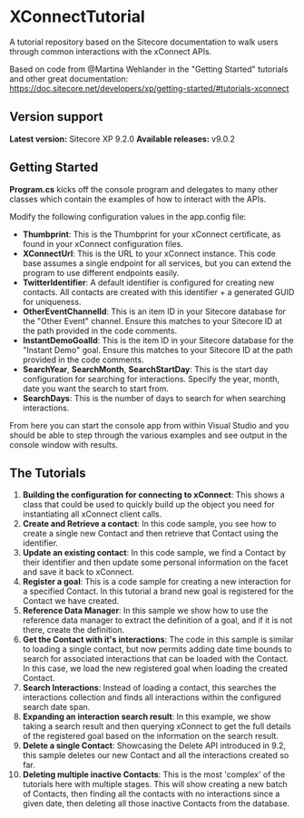 # XConnectTutorial
A tutorial repository based on the Sitecore documentation to walk users through common interactions with the xConnect APIs.

Based on code from @Martina Wehlander in the "Getting Started" tutorials and other great documentation: https://doc.sitecore.net/developers/xp/getting-started/#tutorials-xconnect

## Version support
**Latest version:** Sitecore XP 9.2.0
**Available releases:** v9.0.2


## Getting Started
**Program.cs** kicks off the console program and delegates to many other classes which contain the examples of how to interact with the APIs.

Modify the following configuration values in the app.config file:

 - **Thumbprint**: This is the Thumbprint for your xConnect certificate, as found in your xConnect configuration files.
 - **XConnectUrl**: This is the URL to your xConnect instance. This code base assumes a single endpoint for all services, but you can extend the program to use different endpoints easily.
 - **TwitterIdentifier**: A default identifier is configured for creating new contacts. All contacts are created with this identifier + a generated GUID for uniqueness.
 - **OtherEventChannelId**: This is an item ID in your Sitecore database for the "Other Event" channel. Ensure this matches to your Sitecore ID at the path provided in the code comments.
 - **InstantDemoGoalId**: This is the item ID in your Sitecore database for the "Instant Demo" goal. Ensure this matches to your Sitecore ID at the path provided in the code comments.
 - **SearchYear**, **SearchMonth**, **SearchStartDay**: This is the start day configuration for searching for interactions. Specify the year, month, date you want the search to start from.
 - **SearchDays**: This is the number of days to search for when searching interactions.
 
From here you can start the console app from within Visual Studio and you should be able to step through the various examples and see output in the console window with results.

## The Tutorials
1. **Building the configuration for connecting to xConnect**: This shows a class that could be used to quickly build up the object you need for instantiating all xConnect client calls.
2. **Create and Retrieve a contact**: In this code sample, you see how to create a single new Contact and then retrieve that Contact using the identifier.
3. **Update an existing contact**: In this code sample, we find a Contact by their identifier and then update some personal information on the facet and save it back to xConnect.
4. **Register a goal**: This is a code sample for creating a new interaction for a specified Contact. In this tutorial a brand new goal is registered for the Contact we have created.
5. **Reference Data Manager**: In this sample we show how to use the reference data manager to extract the definition of a goal, and if it is not there, create the definition.
6. **Get the Contact with it's interactions**: The code in this sample is similar to loading a single contact, but now permits adding date time bounds to search for associated interactions that can be loaded with the Contact. In this case, we load the new registered goal when loading the created Contact.
7. **Search Interactions**: Instead of loading a contact, this searches the interactions collection and finds all interactions within the configured search date span.
8. **Expanding an interaction search result**: In this example, we show taking a search result and then querying xConnect to get the full details of the registered goal based on the information on the search result.
9. **Delete a single Contact**: Showcasing the Delete API introduced in 9.2, this sample deletes our new Contact and all the interactions created so far.
10. **Deleting multiple inactive Contacts**: This is the most 'complex' of the tutorials here with multiple stages. This will show creating a new batch of Contacts, then finding all the contacts with no interactions since a given date, then deleting all those inactive Contacts from the database.

